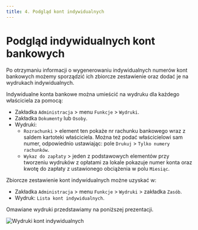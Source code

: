 ```yaml
---
title: 4. Podgląd kont indywidualnych
---
```


# Podgląd indywidualnych kont bankowych

Po otrzymaniu informacji o wygenerowaniu indywidualnych numerów kont bankowych możemy sporządzić ich zbiorcze zestawienie oraz dodać je na wydrukach indywidualnych.

Indywidualne konta bankowe można umieścić na wydruku dla każdego właściciela za pomocą:

- Zakładka `Administracja` > menu `Funkcje` > `Wydruki`.
- Zakładka `Dokumenty` lub `Osoby`.
- Wydruki:
    - `Rozrachunki` > element ten pokaże nr rachunku bankowego wraz z saldem kartoteki właściciela. Można też podać właścicielowi sam numer, odpowiednio ustawiając: pole `Drukuj` > `Tylko numery rachunków`.
    - `Wykaz do zapłaty` > jeden z podstawowych elementów przy tworzeniu wydruków z opłatami za lokale pokazuje numer konta oraz kwotę do zapłaty z ustawionego obciążenia w polu `Miesiąc`.

Zbiorcze zestawienie kont indywidualnych możne uzyskać w:

- Zakładka `Administracja` > menu `Funkcje` > `Wydruki` > zakładka `Zasób`.
- Wydruk: `Lista kont indywidualnych`.

Omawiane wydruki przedstawiamy na poniższej prezentacji.

![Wydruki kont indywidualnych](listakontind.gif)